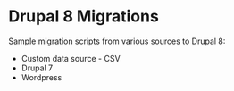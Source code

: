 # Drupal 8 Migrations
Sample migration scripts from various sources to Drupal 8:

- Custom data source - CSV
- Drupal 7
- Wordpress
